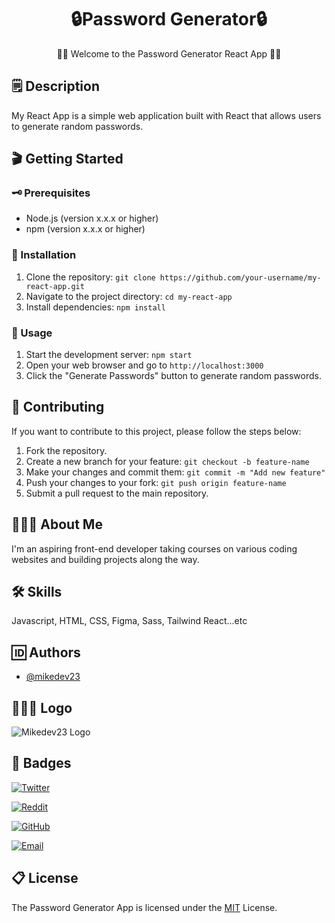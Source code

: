 <h1 align="center" id="title">🔒Password Generator🔒</h1>

<p align="center" id="description">👋🏾 Welcome to the Password Generator React App 👋🏾</p>

## 🗒️ Description

My React App is a simple web application built with React that allows users to generate random passwords.

## 🎬 Getting Started

### 🗝️ Prerequisites

- Node.js (version x.x.x or higher)
- npm (version x.x.x or higher)

### 🔌 Installation

1. Clone the repository: `git clone https://github.com/your-username/my-react-app.git`
2. Navigate to the project directory: `cd my-react-app`
3. Install dependencies: `npm install`

### 📑 Usage

1. Start the development server: `npm start`
2. Open your web browser and go to `http://localhost:3000`
3. Click the "Generate Passwords" button to generate random passwords.

## 📝 Contributing

If you want to contribute to this project, please follow the steps below:

1. Fork the repository.
2. Create a new branch for your feature: `git checkout -b feature-name`
3. Make your changes and commit them: `git commit -m "Add new feature"`
4. Push your changes to your fork: `git push origin feature-name`
5. Submit a pull request to the main repository.

## 🙋🏾‍♂️ About Me

I'm an aspiring front-end developer taking courses on various coding websites and building projects along the way.

## 🛠️ Skills

Javascript, HTML, CSS, Figma, Sass, Tailwind React...etc

## 🆔 Authors

- [@mikedev23](https://github.com/mikedev23)

## 👨🏾‍💻 Logo

![Mikedev23 Logo](https://i.redd.it/cg8wj05fmzdb1.jpg)

## 🪪 Badges

[![Twitter](https://img.shields.io/badge/Twitter-mikedev23-blue?style=flat&logo=twitter)](https://twitter.com/michaelh1277)

[![Reddit](https://img.shields.io/badge/Reddit-mikedev23-gold?style=flat&logo=reddit)](https://www.reddit.com/user/mikedev23)

[![GitHub](https://img.shields.io/badge/GitHub-mikedev23-darkgreen?style=flat&logo=github)](https://github.com/mikedev23)

[![Email](https://img.shields.io/badge/Email-michaelh1277%40gmail.com-red?style=flat&logo=gmail)](mailto:michaelh1277@gmail.com)

## 📋 License

The Password Generator App is licensed under the [MIT](https://choosealicense.com/licenses/mit/) License.
